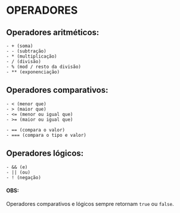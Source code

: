 # OPERADORES

## Operadores aritméticos:

```
- + (soma)
- - (subtração)
- * (multiplicação)
- / (divisão)
- % (mod / resto da divisão)
- ** (exponenciação)
```

## Operadores comparativos:

```
- < (menor que)
- > (maior que)
- <= (menor ou igual que)
- >= (maior ou igual que)

- == (compara o valor)
- === (compara o tipo e valor)
```

## Operadores lógicos:

```
- && (e)
- || (ou)
- ! (negação)
```

#### OBS:

Operadores comparativos e lógicos sempre retornam ` true ` ou ` false `.